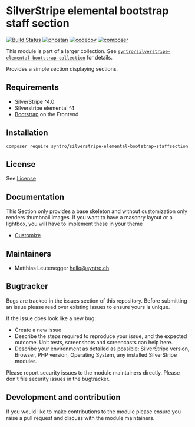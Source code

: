 # SilverStripe elemental bootstrap staff section

[![Build Status](https://travis-ci.com/syntro-opensource/silverstripe-elemental-bootstrap-staffsection.svg?branch=master)](https://travis-ci.com/syntro-opensource/silverstripe-elemental-bootstrap-staffsection)
[![phpstan](https://img.shields.io/badge/PHPStan-enabled-success)](https://github.com/phpstan/phpstan)
[![codecov](https://codecov.io/gh/syntro-opensource/silverstripe-elemental-bootstrap-staffsection/branch/master/graph/badge.svg)](https://codecov.io/gh/syntro-opensource/silverstripe-elemental-bootstrap-staffsection)
[![composer](https://img.shields.io/packagist/dt/syntro/silverstripe-elemental-bootstrap-staffsection?color=success&logo=composer)](https://packagist.org/packages/syntro/silverstripe-elemental-bootstrap-staffsection)


This module is part of a larger collection. See
[`syntro/silverstripe-elemental-bootstrap-collection`](https://github.com/syntro-opensource/silverstripe-elemental-bootstrap-collection)
for details.

Provides a simple section displaying sections.

## Requirements

* SilverStripe ^4.0
* Silverstripe elemental ^4
* [Bootstrap](https://getbootstrap.com) on the Frontend

## Installation

```
composer require syntro/silverstripe-elemental-bootstrap-staffsection
```


## License
See [License](license.md)

## Documentation

This Section only provides a base skeleton and without customization only renders
thumbnail images. If you want to have a masonry layout or a lightbox, you will
have to implement these in your theme

 * [Customize](docs/en/customizing.md)

<!-- ## Example configuration (optional)
If your module makes use of the config API in SilverStripe it's a good idea to provide an example config
 here that will get the module working out of the box and expose the user to the possible configuration options.

Provide a yaml code example where possible.

```yaml

Page:
  config_option: true
  another_config:
    - item1
    - item2

``` -->

## Maintainers
 * Matthias Leutenegger <hello@syntro.ch>

## Bugtracker
Bugs are tracked in the issues section of this repository. Before submitting an issue please read over
existing issues to ensure yours is unique.

If the issue does look like a new bug:

 - Create a new issue
 - Describe the steps required to reproduce your issue, and the expected outcome. Unit tests, screenshots
 and screencasts can help here.
 - Describe your environment as detailed as possible: SilverStripe version, Browser, PHP version,
 Operating System, any installed SilverStripe modules.

Please report security issues to the module maintainers directly. Please don't file security issues in the bugtracker.

## Development and contribution
If you would like to make contributions to the module please ensure you raise a pull request and discuss with the module maintainers.
